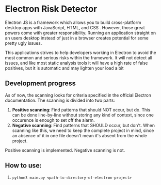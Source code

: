 # Electron Risk Detector
Electron JS is a framework which allows you to build cross-platform desktop apps with JavaScript, HTML, and CSS . However, those great powers come with greater responsibility. Running an application straight on an users desktop instead of just in a browser creates potential for some pretty ugly issues.

This applications strives to help developers working in Electron to avoid the most common and serious risks within the framework. It will not detect all issues, and like most static analysis tools it will have a high rate of false positives, but it is automatic and may lighten your load a bit

## Development progress
As of now, the scanning looks for criteria specified in the official Electron documentation. The scanning is divided into two parts:

1. **Positive scanning**: Find patterns that should NOT occur, but do.
    This can be done line-by-line without storing
    any kind of context, since one occurence is
    enough to set off the alarm.
2. **Negative scanning**: Find patterns that SHOULD occur, but don't. When scanning like this, we need to keep the complete project in mind, since an absence of it in one file doesn't mean it's absent from the whole project.

Positive scanning is implemented. Negative scanning is not.

## How to use:
1. `python3 main.py <path-to-directory-of-electron-project>`
